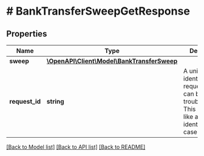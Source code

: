 # # BankTransferSweepGetResponse

## Properties

Name | Type | Description | Notes
------------ | ------------- | ------------- | -------------
**sweep** | [**\OpenAPI\Client\Model\BankTransferSweep**](BankTransferSweep.md) |  |
**request_id** | **string** | A unique identifier for the request, which can be used for troubleshooting. This identifier, like all Plaid identifiers, is case sensitive. |

[[Back to Model list]](../../README.md#models) [[Back to API list]](../../README.md#endpoints) [[Back to README]](../../README.md)
